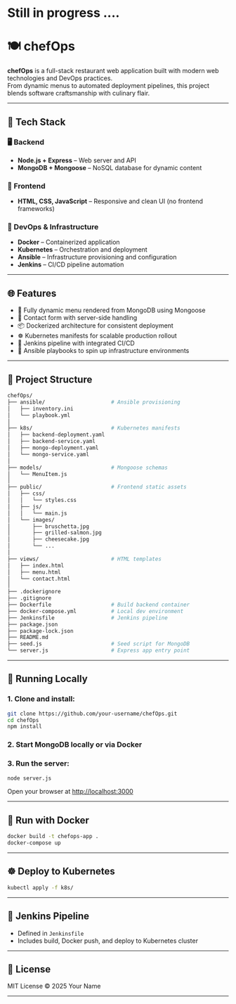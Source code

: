 # Still in progress ....
# 🍽️ chefOps

**chefOps** is a full-stack restaurant web application built with modern web technologies and DevOps practices.  
From dynamic menus to automated deployment pipelines, this project blends software craftsmanship with culinary flair.

---

## 🔧 Tech Stack

### 🖥️ Backend
- **Node.js + Express** – Web server and API
- **MongoDB + Mongoose** – NoSQL database for dynamic content

### 🎨 Frontend
- **HTML, CSS, JavaScript** – Responsive and clean UI (no frontend frameworks)

### 🚀 DevOps & Infrastructure
- **Docker** – Containerized application
- **Kubernetes** – Orchestration and deployment
- **Ansible** – Infrastructure provisioning and configuration
- **Jenkins** – CI/CD pipeline automation

---

## 🌐 Features

- 📄 Fully dynamic menu rendered from MongoDB using Mongoose
- 📨 Contact form with server-side handling
- 📦 Dockerized architecture for consistent deployment
- ☸️ Kubernetes manifests for scalable production rollout
- 🤖 Jenkins pipeline with integrated CI/CD
- 🧾 Ansible playbooks to spin up infrastructure environments

---

## 📂 Project Structure

```bash
chefOps/
├── ansible/                     # Ansible provisioning
│   ├── inventory.ini
│   └── playbook.yml
│
├── k8s/                         # Kubernetes manifests
│   ├── backend-deployment.yaml
│   ├── backend-service.yaml
│   ├── mongo-deployment.yaml
│   └── mongo-service.yaml
│
├── models/                      # Mongoose schemas
│   └── MenuItem.js
│
├── public/                      # Frontend static assets
│   ├── css/
│   │   └── styles.css
│   ├── js/
│   │   └── main.js
│   └── images/
│       ├── bruschetta.jpg
│       ├── grilled-salmon.jpg
│       ├── cheesecake.jpg
│       └── ...
│
├── views/                       # HTML templates
│   ├── index.html
│   ├── menu.html
│   └── contact.html
│
├── .dockerignore
├── .gitignore
├── Dockerfile                   # Build backend container
├── docker-compose.yml           # Local dev environment
├── Jenkinsfile                  # Jenkins pipeline
├── package.json
├── package-lock.json
├── README.md
├── seed.js                      # Seed script for MongoDB
└── server.js                    # Express app entry point
```
---

## 🧪 Running Locally

### 1. Clone and install:
```bash
git clone https://github.com/your-username/chefOps.git
cd chefOps
npm install
````

### 2. Start MongoDB locally or via Docker

### 3. Run the server:

```bash
node server.js
```

Open your browser at [http://localhost:3000](http://localhost:3000)

---

## 🐳 Run with Docker

```bash
docker build -t chefops-app .
docker-compose up
```

---

## ☸️ Deploy to Kubernetes

```bash
kubectl apply -f k8s/
```

---

## 🤖 Jenkins Pipeline

* Defined in `Jenkinsfile`
* Includes build, Docker push, and deploy to Kubernetes cluster

---


## 📜 License

MIT License © 2025 Your Name

---
